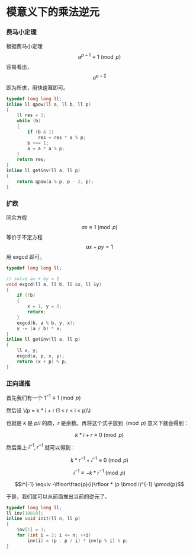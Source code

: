# 模意义下的乘法逆元
### 费马小定理

根据费马小定理 $$a ^ {p - 1} \equiv 1 \pmod{p}$$
容易看出，$$a ^ {p - 2}$$ 即为所求，用快速幂即可。

```cpp
typedef long long ll;
inline ll qpow(ll a, ll b, ll p)
{
    ll res = 1;
    while (b)
    {
        if (b & 1)
            res = res * a % p;
        b >>= 1;
        a = a * a % p;
    }
    return res;
}
inline ll getinv(ll a, ll p)
{
    return qpow(a % p, p - 2, p);
}
```

### 扩欧

同余方程 $$ax \equiv 1 \pmod{p}$$ 等价于不定方程 $$ax + py = 1$$
用 exgcd 即可。

```cpp
typedef long long ll;

// solve ax + by = 1
void exgcd(ll a, ll b, ll &x, ll &y)
{
    if (!b)
    {
        x = 1, y = 0;
        return;
    }
    exgcd(b, a % b, y, x);
    y -= (a / b) * x;
}
inline ll getinv(ll a, ll p)
{
    ll x, y;
    exgcd(a, p, x, y);
    return (x + p) % p;
}
```

### 正向递推

首先我们有一个 $1^{-1} \equiv 1 \pmod{p}$

然后设 \\(p = k * i + r (1 < r < i < p)\\)

也就是 $k$ 是 $p / i$ 的商，$r$ 是余数。再将这个式子放到 $\pmod{p}$ 意义下就会得到：

$$k * i + r \equiv 0 \pmod{p}$$

然后乘上 $i^{-1},r^{-1}$ 就可以得到：

$$k * r^{-1} + i^{-1} \equiv 0 \pmod{p}$$

$$i^{-1} \equiv -k * r^{-1} \pmod{p}$$

$$i^{-1} \equiv -\lfloor\frac{p}{i}\rfloor * (p \bmod i)^{-1} \pmod{p}$$

于是，我们就可以从前面推出当前的逆元了。

```cpp
typedef long long ll;
ll inv[10010];
inline void init(ll n, ll p)
{
    inv[1] = 1;
    for (int i = 2; i <= n; ++i)
        inv[i] = (p - p / i) * inv[p % i] % p;
}
```

